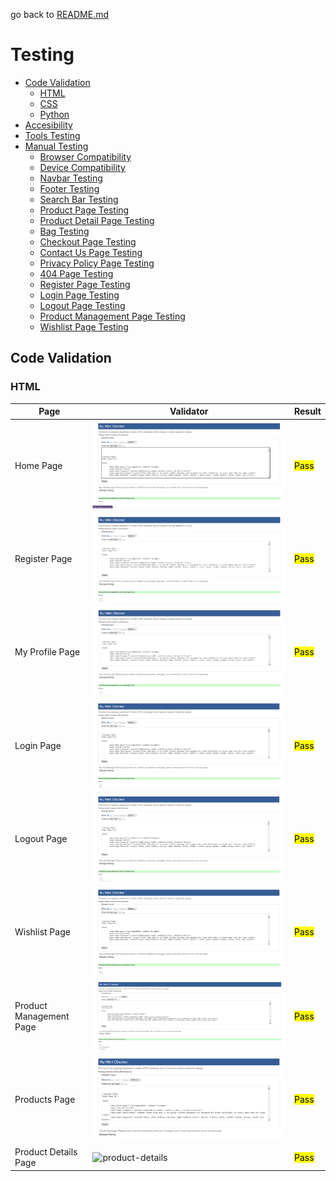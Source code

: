 go back to [README.md](/README.md)

# Testing
- [Code Validation](#code-validation)
    - [HTML](#html)
    - [CSS](#css)
    - [Python](#python)
- [Accesibility](#accesibility)
- [Tools Testing](#tools-testing)
- [Manual Testing](#manual-testing)
    - [Browser Compatibility](#browser-compatibility)
    - [Device Compatibility](#device-compatibility)
    - [Navbar Testing](#navbar-testing)
    - [Footer Testing](#footer-testing)
    - [Search Bar Testing](#search-bar-testing)
    - [Product Page Testing](#product-page-testing)
    - [Product Detail Page Testing](#product-detail-page-testing)
    - [Bag Testing](#bag-testing)
    - [Checkout Page Testing](#checkout-page-testing)
    - [Contact Us Page Testing](#contact-us-page-testing)
    - [Privacy Policy Page Testing](#privacy-policy-page-testing)
    - [404 Page Testing](#404-page-testing)
    - [Register Page Testing](#register-page-testing)
    - [Login Page Testing](#login-page-testing)
    - [Logout Page Testing](#logout-page-testing)
    - [Product Management Page Testing](#product-management-page-testing)
    - [Wishlist Page Testing](#wishlist-page-testing)

## Code Validation
### HTML

|Page|Validator|Result|
| --- | --- | --- |
| Home Page | ![home](documentation_assets/testing/home.png) | <mark>Pass<mark> |
| Register Page | ![register](documentation_assets/testing/register.png) | <mark>Pass<mark> |
| My Profile Page | ![my-profile](documentation_assets/testing/my-profile.png) | <mark>Pass<mark> |
| Login Page | ![login](documentation_assets/testing/login.png) | <mark>Pass<mark> |
| Logout Page | ![logout](documentation_assets/testing/logout.png) | <mark>Pass<mark> |
| Wishlist Page | ![wishlist](documentation_assets/testing/wishlist.png) | <mark>Pass<mark> |
| Product Management Page | ![product-management](documentation_assets/testing/product-management.png) | <mark>Pass<mark> |
| Products Page | ![products-page](documentation_assets/testing/products.png) | <mark>Pass<mark> |
| Product Details Page | ![product-details](documentation_assets/testing/) | <mark>Pass<mark> |

